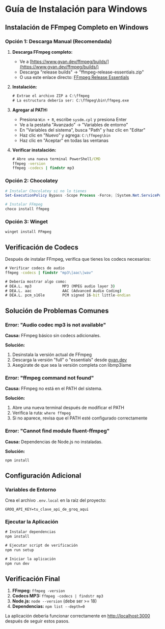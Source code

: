 # Guía de Instalación para Windows

## Instalación de FFmpeg Completo en Windows

### Opción 1: Descarga Manual (Recomendada)

1. **Descarga FFmpeg completo:**
   - Ve a [https://www.gyan.dev/ffmpeg/builds/](https://www.gyan.dev/ffmpeg/builds/)
   - Descarga "release builds" → "ffmpeg-release-essentials.zip"
   - O usa este enlace directo: [FFmpeg Release Essentials](https://www.gyan.dev/ffmpeg/builds/ffmpeg-release-essentials.zip)

2. **Instalación:**
   ```cmd
   # Extrae el archivo ZIP a C:\ffmpeg
   # La estructura debería ser: C:\ffmpeg\bin\ffmpeg.exe
   ```

3. **Agregar al PATH:**
   - Presiona `Win + R`, escribe `sysdm.cpl` y presiona Enter
   - Ve a la pestaña "Avanzado" → "Variables de entorno"
   - En "Variables del sistema", busca "Path" y haz clic en "Editar"
   - Haz clic en "Nuevo" y agrega: `C:\ffmpeg\bin`
   - Haz clic en "Aceptar" en todas las ventanas

4. **Verificar instalación:**
   ```cmd
   # Abre una nueva terminal PowerShell/CMD
   ffmpeg -version
   ffmpeg -codecs | findstr mp3
   ```

### Opción 2: Chocolatey

```powershell
# Instalar Chocolatey si no lo tienes
Set-ExecutionPolicy Bypass -Scope Process -Force; [System.Net.ServicePointManager]::SecurityProtocol = [System.Net.ServicePointManager]::SecurityProtocol -bor 3072; iex ((New-Object System.Net.WebClient).DownloadString('https://community.chocolatey.org/install.ps1'))

# Instalar FFmpeg
choco install ffmpeg
```

### Opción 3: Winget

```powershell
winget install FFmpeg
```

## Verificación de Codecs

Después de instalar FFmpeg, verifica que tienes los codecs necesarios:

```cmd
# Verificar codecs de audio
ffmpeg -codecs | findstr "mp3\|aac\|wav"

# Debería mostrar algo como:
# DEA.L. mp3              MP3 (MPEG audio layer 3)
# DEA.L. aac              AAC (Advanced Audio Coding)
# DEA.L. pcm_s16le        PCM signed 16-bit little-endian
```

## Solución de Problemas Comunes

### Error: "Audio codec mp3 is not available"

**Causa:** FFmpeg básico sin codecs adicionales.

**Solución:**
1. Desinstala la versión actual de FFmpeg
2. Descarga la versión "full" o "essentials" desde [gyan.dev](https://www.gyan.dev/ffmpeg/builds/)
3. Asegúrate de que sea la versión completa con libmp3lame

### Error: "ffmpeg command not found"

**Causa:** FFmpeg no está en el PATH del sistema.

**Solución:**
1. Abre una nueva terminal después de modificar el PATH
2. Verifica la ruta: `where ffmpeg`
3. Si no aparece, revisa que el PATH esté configurado correctamente

### Error: "Cannot find module fluent-ffmpeg"

**Causa:** Dependencias de Node.js no instaladas.

**Solución:**
```cmd
npm install
```

## Configuración Adicional

### Variables de Entorno

Crea el archivo `.env.local` en la raíz del proyecto:

```env
GROQ_API_KEY=tu_clave_api_de_groq_aqui
```

### Ejecutar la Aplicación

```cmd
# Instalar dependencias
npm install

# Ejecutar script de verificación
npm run setup

# Iniciar la aplicación
npm run dev
```

## Verificación Final

1. **FFmpeg:** `ffmpeg -version`
2. **Codecs MP3:** `ffmpeg -codecs | findstr mp3`
3. **Node.js:** `node --version` (debe ser >= 18)
4. **Dependencias:** `npm list --depth=0`

La aplicación debería funcionar correctamente en [http://localhost:3000](http://localhost:3000) después de seguir estos pasos. 
